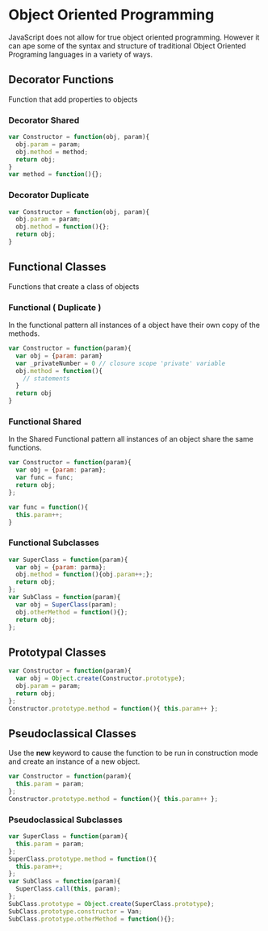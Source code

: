 # Object Oriented Programming
JavaScript does not allow for true object oriented programming. However it can ape some of the syntax and structure of traditional Object Oriented Programing languages in a variety of ways.

## Decorator Functions
Function that add properties to objects

### Decorator Shared
```javascript
var Constructor = function(obj, param){
  obj.param = param;
  obj.method = method;
  return obj;
}
var method = function(){};
```

### Decorator Duplicate
```javascript
var Constructor = function(obj, param){
  obj.param = param;
  obj.method = function(){};
  return obj;
}
```

## Functional Classes
Functions that create a class of objects

### Functional ( Duplicate )
In the functional pattern all instances of a object have their own copy of the methods.
```javascript
var Constructor = function(param){
  var obj = {param: param}
  var _privateNumber = 0 // closure scope 'private' variable
  obj.method = function(){
    // statements
  }
  return obj
}
```

### Functional Shared
In the Shared Functional pattern all instances of an object share the same functions.
```javascript
var Constructor = function(param){
  var obj = {param: param};
  var func = func;
  return obj;
};

var func = function(){
  this.param++;
}
```

### Functional Subclasses
```javascript
var SuperClass = function(param){
  var obj = {param: parma};
  obj.method = function(){obj.param++;};
  return obj;
};
var SubClass = function(param){
  var obj = SuperClass(param);
  obj.otherMethod = function(){};
  return obj;
};
```

## Prototypal Classes

```javascript
var Constructor = function(param){
  var obj = Object.create(Constructor.prototype);
  obj.param = param;
  return obj;
};
Constructor.prototype.method = function(){ this.param++ };
```

## Pseudoclassical Classes

Use the __new__ keyword to cause the function to be run in construction mode and create an instance of a new object.

```javascript
var Constructor = function(param){
  this.param = param;
};
Constructor.prototype.method = function(){ this.param++ };
```

### Pseudoclassical Subclasses
```javascript
var SuperClass = function(param){
  this.param = param;
};
SuperClass.prototype.method = function(){
  this.param++;
};
var SubClass = function(param){
  SuperClass.call(this, param);
};
SubClass.prototype = Object.create(SuperClass.prototype);
SubClass.prototype.constructor = Van;
SubClass.prototype.otherMethod = function(){};
```
